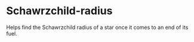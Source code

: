Schawrzchild-radius
===================

Helps find the Schawrzchild radius of a star once it comes to an end of its fuel.
